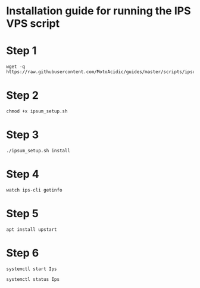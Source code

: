 # Installation guide for running the IPS VPS script
# Step 1
```    
wget -q https://raw.githubusercontent.com/MotoAcidic/guides/master/scripts/ipsum_setup.sh

```
# Step 2
```
chmod +x ipsum_setup.sh

```
# Step 3

```
./ipsum_setup.sh install

```
# Step 4

```
watch ips-cli getinfo

```

# Step 5
```    
apt install upstart

```
# Step 6
```    
systemctl start Ips

systemctl status Ips

```
